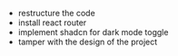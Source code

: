 - restructure the code
 - install react router
 - implement shadcn for dark mode toggle
 - tamper with the design of the project
